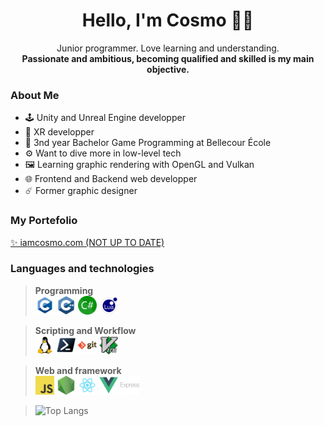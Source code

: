 <div align="center">
    <h1>Hello, I'm Cosmo 🧑‍💻</h1>
    <p>Junior programmer. Love learning and understanding.<br>
    <strong>Passionate and ambitious, becoming qualified and skilled is my main objective.</strong></p>
</div>

### About Me
- 🕹 Unity and Unreal Engine developper
- 🥽 XR developper
- 📖 3nd year Bachelor Game Programming at Bellecour École
- ⚙️ Want to dive more in low-level tech
- 🖼 Learning graphic rendering with OpenGL and Vulkan
- 🌐 Frontend and Backend web developper
- ☄️ Former graphic designer

### My Portefolio
[✨ iamcosmo.com (NOT UP TO DATE)](http://iamcosmo.com)

### Languages and technologies
> **Programming** <br>
<code><img alt="C Language" height="30" src="https://raw.githubusercontent.com/github/explore/80688e429a7d4ef2fca1e82350fe8e3517d3494d/topics/c/c.png"></code>
<code><img alt="C++ Language" height="30" src="https://raw.githubusercontent.com/github/explore/80688e429a7d4ef2fca1e82350fe8e3517d3494d/topics/cpp/cpp.png"></code>
<code><img alt="C# Language" height="30" src="https://raw.githubusercontent.com/github/explore/80688e429a7d4ef2fca1e82350fe8e3517d3494d/topics/csharp/csharp.png"></code>
<code><img alt="LUA Language" height="30" src="https://raw.githubusercontent.com/github/explore/80688e429a7d4ef2fca1e82350fe8e3517d3494d/topics/lua/lua.png"></code>

> **Scripting and Workflow** <br>
<code><img alt="Linux Shell" height="30" src="https://raw.githubusercontent.com/github/explore/80688e429a7d4ef2fca1e82350fe8e3517d3494d/topics/linux/linux.png"></code>
<code><img alt="Microsoft PowerShell" height="30" src="https://raw.githubusercontent.com/github/explore/80688e429a7d4ef2fca1e82350fe8e3517d3494d/topics/powershell/powershell.png"></code>
<code><img alt="Git" height="30" src="https://raw.githubusercontent.com/github/explore/80688e429a7d4ef2fca1e82350fe8e3517d3494d/topics/git/git.png"></code>
<code><img alt="Vim editor" height="30" src="https://raw.githubusercontent.com/github/explore/80688e429a7d4ef2fca1e82350fe8e3517d3494d/topics/vim/vim.png"></code>

> **Web and framework** <br>
<code><img alt="Javascript" height="30" src="https://raw.githubusercontent.com/github/explore/80688e429a7d4ef2fca1e82350fe8e3517d3494d/topics/javascript/javascript.png"></code>
<code><img alt="Node JS" height="30" src="https://raw.githubusercontent.com/github/explore/80688e429a7d4ef2fca1e82350fe8e3517d3494d/topics/nodejs/nodejs.png"></code>
<code><img alt="React JS" height="30" src="https://raw.githubusercontent.com/github/explore/80688e429a7d4ef2fca1e82350fe8e3517d3494d/topics/react/react.png"></code>
<code><img alt="Vue JS" height="30" src="https://raw.githubusercontent.com/github/explore/80688e429a7d4ef2fca1e82350fe8e3517d3494d/topics/vue/vue.png"></code>
<code><img alt="Express JS" height="30" src="https://raw.githubusercontent.com/github/explore/80688e429a7d4ef2fca1e82350fe8e3517d3494d/topics/express/express.png"></code>

> ![Top Langs](https://github-readme-stats.vercel.app/api/top-langs/?username=l0th3r&layout=compact&theme=nord)
